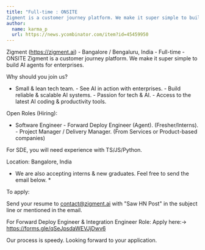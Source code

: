 ```yaml
---
title: "Full-time : ONSITE
Zigment is a customer journey platform. We make it super simple to build AI agents for enterprises."
author:
  name: karma_p
  url: https://news.ycombinator.com/item?id=45459950
---
```

Zigment (<a href="https:&#x2F;&#x2F;zigment.ai" rel="nofollow">https:&#x2F;&#x2F;zigment.ai</a>) - Bangalore &#x2F; Bengaluru, India - Full-time - ONSITE
Zigment is a customer journey platform. We make it super simple to build AI agents for enterprises.

Why should you join us?

- Small &amp; lean tech team. - See AI in action with enterprises. - Build reliable &amp; scalable AI systems. - Passion for tech &amp; AI. - Access to the latest AI coding &amp; productivity tools.

Open Roles (Hiring):

- Software Engineer - Forward Deploy Engineer (Agent). (Fresher&#x2F;Interns). - Project Manager &#x2F; Delivery Manager. (From Services or Product-based companies)

For SDE, you will need experience with TS&#x2F;JS&#x2F;Python.

Location: Bangalore, India

* We are also accepting interns &amp; new graduates. Feel free to send the email below. *

To apply:

Send your resume to contact@zigment.ai with &quot;Saw HN Post&quot; in the subject line or mentioned in the email.

For Forward Deploy Engineer &amp; Integration Engineer Role: Apply here:-&gt; <a href="https:&#x2F;&#x2F;forms.gle&#x2F;qSeJpsdaWEVJjDwv6" rel="nofollow">https:&#x2F;&#x2F;forms.gle&#x2F;qSeJpsdaWEVJjDwv6</a>

Our process is speedy. Looking forward to your application.
<JobApplication />

